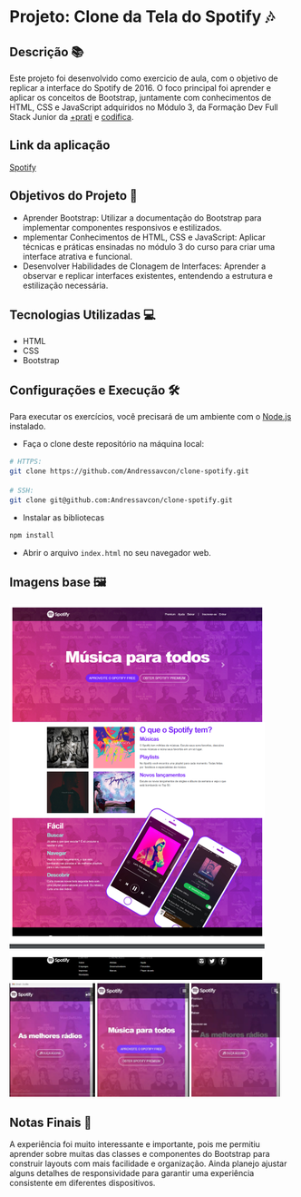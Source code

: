 # Projeto: Clone da Tela do Spotify 🎶

## Descrição 📚

Este projeto foi desenvolvido como exercicio de aula, com o objetivo de replicar a interface do Spotify de 2016. O foco principal foi aprender e aplicar os conceitos de Bootstrap, juntamente com conhecimentos de HTML, CSS e JavaScript adquiridos no Módulo 3, da Formação Dev Full Stack Junior da [+prati](https://www.maisprati.com.br/) e [codifica](https://www.codificaedu.com.br/).

## Link da aplicação

[Spotify](https://clonespot.netlify.app/)

## Objetivos do Projeto 🎯

- Aprender Bootstrap: Utilizar a documentação do Bootstrap para implementar componentes responsivos e estilizados.
- mplementar Conhecimentos de HTML, CSS e JavaScript: Aplicar técnicas e práticas ensinadas no módulo 3 do curso para criar uma interface atrativa e funcional.
- Desenvolver Habilidades de Clonagem de Interfaces: Aprender a observar e replicar interfaces existentes, entendendo a estrutura e estilização necessária.

## Tecnologias Utilizadas 💻

- HTML
- CSS
- Bootstrap

## Configurações e Execução 🛠️

Para executar os exercícios, você precisará de um ambiente com o [Node.js](https://nodejs.org/) instalado.

- Faça o clone deste repositório na máquina local:

```bash
# HTTPS:
git clone https://github.com/Andressavcon/clone-spotify.git

# SSH:
git clone git@github.com:Andressavcon/clone-spotify.git
```

- Instalar as bibliotecas

```bash
npm install
```

- Abrir o arquivo `index.html` no seu navegador web.

## Imagens base 🖼️

![Img base clone 1](./src/img/clone1.png)
<br>
<img src="./src/img/clone2.png" alt="Img base clone 2" height="200">
<img src="./src/img/clone3.png" alt="Img base clone 3" height="200">
<img src="./src/img/clone4.png" alt="Img base clone 4" height="200">

## Notas Finais 📝

A experiência foi muito interessante e importante, pois me permitiu aprender sobre muitas das classes e componentes do Bootstrap para construir layouts com mais facilidade e organização. Ainda planejo ajustar alguns detalhes de responsividade para garantir uma experiência consistente em diferentes dispositivos.
